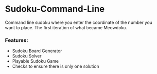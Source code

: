 # Sudoku-Command-Line
Command line sudoku where you enter the coordinate of the number you want to place. The first iteration of what became Meowdoku.
### Features:
* Sudoku Board Generator
* Sudoku Solver
* Playable Sudoku Game
* Checks to ensure there is only one solution
